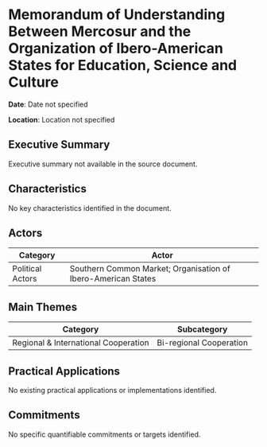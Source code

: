 # Memorandum of Understanding Between Mercosur and the Organization of Ibero-American States for Education, Science and Culture

**Date**: Date not specified

**Location**: Location not specified

## Executive Summary

Executive summary not available in the source document.

## Characteristics

No key characteristics identified in the document.

## Actors

| Category | Actor |
| --- | --- |
| Political Actors | Southern Common Market; Organisation of Ibero-American States |

## Main Themes

| Category | Subcategory |
| --- | --- |
| Regional & International Cooperation | Bi-regional Cooperation |

## Practical Applications

No existing practical applications or implementations identified.

## Commitments

No specific quantifiable commitments or targets identified.